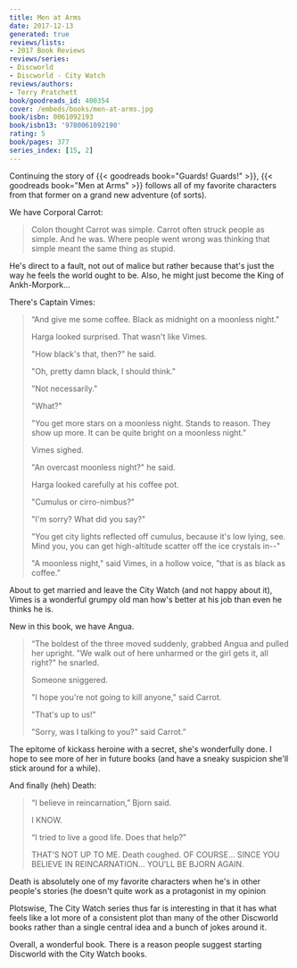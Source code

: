 ```yaml
---
title: Men at Arms
date: 2017-12-13
generated: true
reviews/lists:
- 2017 Book Reviews
reviews/series:
- Discworld
- Discworld - City Watch
reviews/authors:
- Terry Pratchett
book/goodreads_id: 400354
cover: /embeds/books/men-at-arms.jpg
book/isbn: 0061092193
book/isbn13: '9780061092190'
rating: 5
book/pages: 377
series_index: [15, 2]
---
```

Continuing the story of {{< goodreads book="Guards! Guards!" >}}, {{< goodreads book="Men at Arms" >}} follows all of my favorite characters from that former on a grand new adventure (of sorts).  

We have Corporal Carrot:  

<!--more-->

> Colon thought Carrot was simple. Carrot often struck people as simple. And he was. Where people went wrong was thinking that simple meant the same thing as stupid.

He's direct to a fault, not out of malice but rather because that's just the way he feels the world ought to be. Also, he might just become the King of Ankh-Morpork...  

There's Captain Vimes:  

> “And give me some coffee. Black as midnight on a moonless night."  
>
> Harga looked surprised. That wasn't like Vimes.  
>
> "How black's that, then?" he said.  
>
> "Oh, pretty damn black, I should think."  
>
> "Not necessarily."  
>
> "What?"  
>
> "You get more stars on a moonless night. Stands to reason. They show up more. It can be quite bright on a moonless night."  
>
> Vimes sighed.  
>
> "An overcast moonless night?" he said.  
>
> Harga looked carefully at his coffee pot.  
>
> "Cumulus or cirro-nimbus?"  
>
> "I'm sorry? What did you say?"  
>
> "You get city lights reflected off cumulus, because it's low lying, see. Mind you, you can get high-altitude scatter off the ice crystals in--"  
>
> "A moonless night," said Vimes, in a hollow voice, "that is as black as coffee.”  

About to get married and leave the City Watch (and not happy about it), Vimes is a wonderful grumpy old man how's better at his job than even he thinks he is.  

New in this book, we have Angua.  

> “The boldest of the three moved suddenly, grabbed Angua and pulled her upright. "We walk out of here unharmed or the girl gets it, all right?" he snarled.  
>
> Someone sniggered.  
>
> "I hope you're not going to kill anyone," said Carrot.  
>
> "That's up to us!"  
>
> "Sorry, was I talking to you?" said Carrot.”  

The epitome of kickass heroine with a secret, she's wonderfully done. I hope to see more of her in future books (and have a sneaky suspicion she'll stick around for a while).  

And finally (heh) Death:  

> “I believe in reincarnation,” Bjorn said.  
>
> I KNOW.  
>
> “I tried to live a good life. Does that help?”  
>
> THAT’S NOT UP TO ME. Death coughed. OF COURSE... SINCE YOU BELIEVE IN REINCARNATION... YOU’LL BE BJORN AGAIN.  

Death is absolutely one of my favorite characters when he's in other people's stories (he doesn't quite work as a protagonist in my opinion  

Plotswise, The City Watch series thus far is interesting in that it has what feels like a lot more of a consistent plot than many of the other Discworld books rather than a single central idea and a bunch of jokes around it.  

Overall, a wonderful book. There is a reason people suggest starting Discworld with the City Watch books.